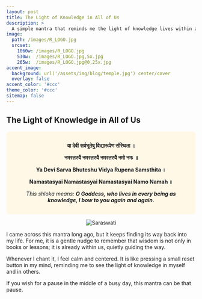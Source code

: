 ```yaml
---
layout: post
title: The Light of Knowledge in All of Us
description: >
  A simple mantra that reminds me the light of knowledge lives within all of us.
image: 
  path: /images/R_LOGO.jpg
  srcset:
    1060w: /images/R_LOGO.jpg
    530w:  /images/R_LOGO.jpg,5x.jpg
    265w:  /images/R_LOGO.jpg@0,25x.jpg
accent_image: 
  background: url('/assets/img/blog/temple.jpg') center/cover
  overlay: false
accent_color: '#ccc'
theme_color: '#ccc'
sitemap: false
---
```


## The Light of Knowledge in All of Us

<div style="background-color:#fff8e7; padding:15px; border-radius:8px;">

<p align="center"><b>या देवी सर्वभूतेषु विद्यारूपेण संस्थिता ।</b></p>  
<p align="center"><b>नमस्तस्यै नमस्तस्यै नमस्तस्यै नमो नमः ॥</b></p>  

<p align="center"><b>Ya Devi Sarva Bhuteshu Vidya Rupena Samsthita ।</b></p>  
<p align="center"><b>Namastasyai Namastasyai Namastasyai Namo Namah ॥</b></p>  

<p align="center"><i>This shloka means: <b>O Goddess, who lives in every being as knowledge, I bow to you again and again.</b></i></p>

</div>

<p align="center">
  <img src="https://github.com/user-attachments/assets/7a066e1d-13cb-463a-a7a3-be7d85a1fdfa" alt="Saraswati">
</p>


I came across this mantra long ago, but it keeps finding its way back into my life. For me, it is a gentle nudge to remember that wisdom is not only in books or lessons; it is already within us, quietly guiding the way.

Whenever I chant it, I feel calm and centered. It is like pressing a small reset button in my mind, reminding me to see the light of knowledge in myself and in others.

If you wish for a pause in the middle of a busy day, this mantra can be that pause.

<script async src="https://pagead2.googlesyndication.com/pagead/js/adsbygoogle.js?client=ca-pub-1380946482334293"
     crossorigin="anonymous"></script>

[mm]: https://guides.github.com/features/mastering-markdown/
[ksyn]: https://kramdown.gettalong.org/syntax.html
[ksyntab]:https://kramdown.gettalong.org/syntax.html#tables
[ksynmath]: https://kramdown.gettalong.org/syntax.html#math-blocks
[katex]: https://khan.github.io/KaTeX/
[rtable]: https://dbushell.com/2016/03/04/css-only-responsive-tables/

